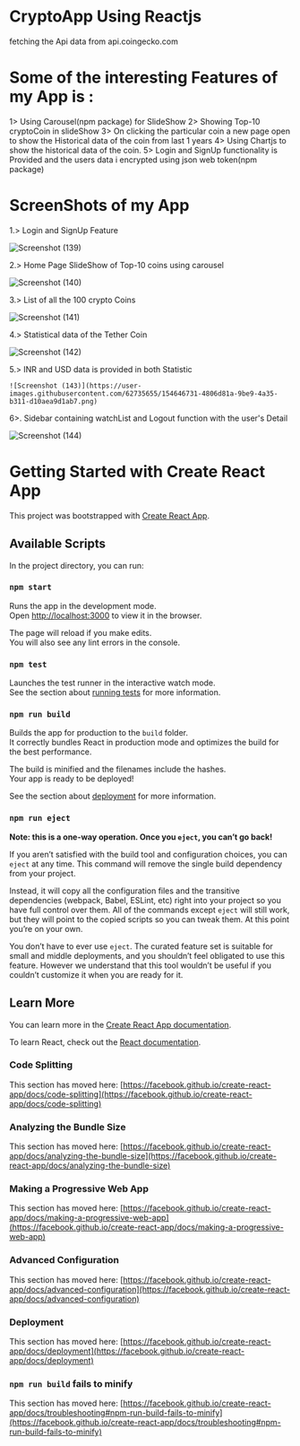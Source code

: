 # CryptoApp Using Reactjs
 fetching the Api data from  api.coingecko.com

# Some of the interesting Features of my App is :
  1> Using Carousel(npm package) for SlideShow 
  2> Showing Top-10 cryptoCoin in slideShow
  3> On clicking the particular coin a new page open to show the Historical data of the coin from last 1 years
  4> Using Chartjs to show the historical data of the coin.
  5> Login and SignUp functionality is Provided and the users data i encrypted using json web token(npm package)
  
#  ScreenShots of my App

  1.> Login and SignUp Feature
  
  ![Screenshot (139)](https://user-images.githubusercontent.com/62735655/154646157-5a5ed85a-5c7f-49d2-be16-e4dd5ca8e538.png)
  
  2.> Home Page  SlideShow of Top-10 coins using carousel
   
   ![Screenshot (140)](https://user-images.githubusercontent.com/62735655/154646337-820329e3-7632-4149-a6bb-bbfa47a8765f.png)
  
  3.> List of all the 100 crypto Coins
  
   ![Screenshot (141)](https://user-images.githubusercontent.com/62735655/154646448-7f7af97a-dfd7-434c-9ac5-5ea9efccfb88.png)

  4.> Statistical data of the Tether Coin
   
   ![Screenshot (142)](https://user-images.githubusercontent.com/62735655/154646615-fb22d27a-7562-4168-bef4-5b95a42eed34.png)

  5.> INR and USD data is provided in both Statistic

    ![Screenshot (143)](https://user-images.githubusercontent.com/62735655/154646731-4806d81a-9be9-4a35-b311-d10aea9d1ab7.png)

  6>. Sidebar containing watchList and Logout function with the user's Detail

   ![Screenshot (144)](https://user-images.githubusercontent.com/62735655/154646880-e1db5f51-7e58-4f00-ad99-a78b12f0934c.png)





  
  





# Getting Started with Create React App

This project was bootstrapped with [Create React App](https://github.com/facebook/create-react-app).

## Available Scripts

In the project directory, you can run:

### `npm start`

Runs the app in the development mode.\
Open [http://localhost:3000](http://localhost:3000) to view it in the browser.

The page will reload if you make edits.\
You will also see any lint errors in the console.

### `npm test`

Launches the test runner in the interactive watch mode.\
See the section about [running tests](https://facebook.github.io/create-react-app/docs/running-tests) for more information.

### `npm run build`

Builds the app for production to the `build` folder.\
It correctly bundles React in production mode and optimizes the build for the best performance.

The build is minified and the filenames include the hashes.\
Your app is ready to be deployed!

See the section about [deployment](https://facebook.github.io/create-react-app/docs/deployment) for more information.

### `npm run eject`

**Note: this is a one-way operation. Once you `eject`, you can’t go back!**

If you aren’t satisfied with the build tool and configuration choices, you can `eject` at any time. This command will remove the single build dependency from your project.

Instead, it will copy all the configuration files and the transitive dependencies (webpack, Babel, ESLint, etc) right into your project so you have full control over them. All of the commands except `eject` will still work, but they will point to the copied scripts so you can tweak them. At this point you’re on your own.

You don’t have to ever use `eject`. The curated feature set is suitable for small and middle deployments, and you shouldn’t feel obligated to use this feature. However we understand that this tool wouldn’t be useful if you couldn’t customize it when you are ready for it.

## Learn More

You can learn more in the [Create React App documentation](https://facebook.github.io/create-react-app/docs/getting-started).

To learn React, check out the [React documentation](https://reactjs.org/).

### Code Splitting

This section has moved here: [https://facebook.github.io/create-react-app/docs/code-splitting](https://facebook.github.io/create-react-app/docs/code-splitting)

### Analyzing the Bundle Size

This section has moved here: [https://facebook.github.io/create-react-app/docs/analyzing-the-bundle-size](https://facebook.github.io/create-react-app/docs/analyzing-the-bundle-size)

### Making a Progressive Web App

This section has moved here: [https://facebook.github.io/create-react-app/docs/making-a-progressive-web-app](https://facebook.github.io/create-react-app/docs/making-a-progressive-web-app)

### Advanced Configuration

This section has moved here: [https://facebook.github.io/create-react-app/docs/advanced-configuration](https://facebook.github.io/create-react-app/docs/advanced-configuration)

### Deployment

This section has moved here: [https://facebook.github.io/create-react-app/docs/deployment](https://facebook.github.io/create-react-app/docs/deployment)

### `npm run build` fails to minify

This section has moved here: [https://facebook.github.io/create-react-app/docs/troubleshooting#npm-run-build-fails-to-minify](https://facebook.github.io/create-react-app/docs/troubleshooting#npm-run-build-fails-to-minify)
